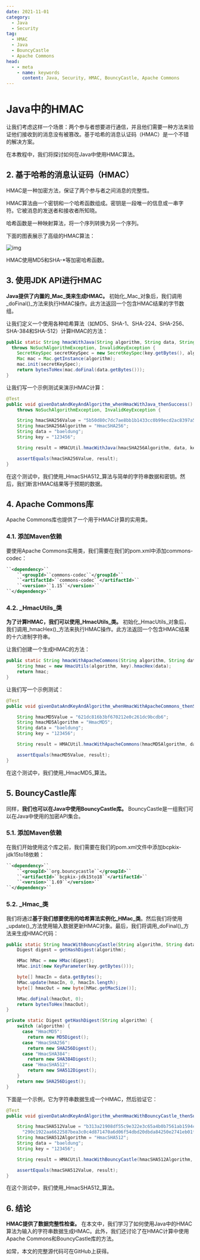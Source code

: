 ```yaml
---
date: 2021-11-01
category:
  - Java
  - Security
tag:
  - HMAC
  - Java
  - BouncyCastle
  - Apache Commons
head:
  - - meta
    - name: keywords
      content: Java, Security, HMAC, BouncyCastle, Apache Commons
---
```

# Java中的HMAC

让我们考虑这样一个场景：两个参与者想要进行通信，并且他们需要一种方法来验证他们接收到的消息没有被篡改。基于哈希的消息认证码（HMAC）是一个不错的解决方案。

在本教程中，我们将探讨如何在Java中使用HMAC算法。

## 2. 基于哈希的消息认证码（HMAC）

HMAC是一种加密方法，保证了两个参与者之间消息的完整性。

HMAC算法由一个密钥和一个哈希函数组成。密钥是一段唯一的信息或一串字符。它被消息的发送者和接收者所知晓。

哈希函数是一种映射算法，将一个序列转换为另一个序列。

下面的图表展示了高级的HMAC算法：

![img](https://www.baeldung.com/wp-content/uploads/2021/11/hmac-in-java.png)

HMAC使用MD5和SHA-*等加密哈希函数。

## 3. 使用JDK API进行HMAC

**Java提供了内置的_Mac_类来生成HMAC。** 初始化_Mac_对象后，我们调用_doFinal()_方法来执行HMAC操作。此方法返回一个包含HMAC结果的字节数组。

让我们定义一个使用各种哈希算法（如MD5、SHA-1、SHA-224、SHA-256、SHA-384和SHA-512）计算HMAC的方法：

```java
public static String hmacWithJava(String algorithm, String data, String key)
  throws NoSuchAlgorithmException, InvalidKeyException {
    SecretKeySpec secretKeySpec = new SecretKeySpec(key.getBytes(), algorithm);
    Mac mac = Mac.getInstance(algorithm);
    mac.init(secretKeySpec);
    return bytesToHex(mac.doFinal(data.getBytes()));
}
```

让我们写一个示例测试来演示HMAC计算：

```java
@Test
public void givenDataAndKeyAndAlgorithm_whenHmacWithJava_thenSuccess()
    throws NoSuchAlgorithmException, InvalidKeyException {

    String hmacSHA256Value = "5b50d80c7dc7ae8bb1b1433cc0b99ecd2ac8397a555c6f75cb8a619ae35a0c35";
    String hmacSHA256Algorithm = "HmacSHA256";
    String data = "baeldung";
    String key = "123456";

    String result = HMACUtil.hmacWithJava(hmacSHA256Algorithm, data, key);

    assertEquals(hmacSHA256Value, result);
}
```

在这个测试中，我们使用_HmacSHA512_算法与简单的字符串数据和密钥。然后，我们断言HMAC结果等于预期的数据。

## 4. Apache Commons库

Apache Commons库也提供了一个用于HMAC计算的实用类。

### 4.1. 添加Maven依赖

要使用Apache Commons实用类，我们需要在我们的pom.xml中添加commons-codec：

```xml
``<dependency>``
    ``<groupId>``commons-codec``</groupId>``
    ``<artifactId>``commons-codec``</artifactId>``
    ``<version>``1.15``</version>``
``</dependency>``
```

### 4.2. _HmacUtils_类

**为了计算HMAC，我们可以使用_HmacUtils_类。** 初始化_HmacUtils_对象后，我们调用_hmacHex()_方法来执行HMAC操作。此方法返回一个包含HMAC结果的十六进制字符串。

让我们创建一个生成HMAC的方法：

```java
public static String hmacWithApacheCommons(String algorithm, String data, String key) {
    String hmac = new HmacUtils(algorithm, key).hmacHex(data);
    return hmac;
}
```

让我们写一个示例测试：

```java
@Test
public void givenDataAndKeyAndAlgorithm_whenHmacWithApacheCommons_thenSuccess() {

    String hmacMD5Value = "621dc816b3bf670212e0c261dc9bcdb6";
    String hmacMD5Algorithm = "HmacMD5";
    String data = "baeldung";
    String key = "123456";

    String result = HMACUtil.hmacWithApacheCommons(hmacMD5Algorithm, data, key);

    assertEquals(hmacMD5Value, result);
}
```

在这个测试中，我们使用_HmacMD5_算法。

## 5. BouncyCastle库

同样，**我们也可以在Java中使用BouncyCastle库。** BouncyCastle是一组我们可以在Java中使用的加密API集合。

### 5.1. 添加Maven依赖

在我们开始使用这个库之前，我们需要在我们的pom.xml文件中添加bcpkix-jdk15to18依赖：

```xml
``<dependency>``
    ``<groupId>``org.bouncycastle``</groupId>``
    ``<artifactId>``bcpkix-jdk15to18``</artifactId>``
    ``<version>``1.69``</version>``
``</dependency>``
```

### 5.2. _Hmac_类

我们将通过**基于我们想要使用的哈希算法实例化_HMac_类**。然后我们将使用_update()_方法使用输入数据更新HMAC对象。最后，我们将调用_doFinal()_方法来生成HMAC代码：

```java
public static String hmacWithBouncyCastle(String algorithm, String data, String key) {
    Digest digest = getHashDigest(algorithm);

    HMac hMac = new HMac(digest);
    hMac.init(new KeyParameter(key.getBytes()));

    byte[] hmacIn = data.getBytes();
    hMac.update(hmacIn, 0, hmacIn.length);
    byte[] hmacOut = new byte[hMac.getMacSize()];

    hMac.doFinal(hmacOut, 0);
    return bytesToHex(hmacOut);
}

private static Digest getHashDigest(String algorithm) {
    switch (algorithm) {
      case "HmacMD5":
        return new MD5Digest();
      case "HmacSHA256":
        return new SHA256Digest();
      case "HmacSHA384":
        return new SHA384Digest();
      case "HmacSHA512":
        return new SHA512Digest();
    }
    return new SHA256Digest();
}
```

下面是一个示例，它为字符串数据生成一个HMAC，然后验证它：

```java
@Test
public void givenDataAndKeyAndAlgorithm_whenHmacWithBouncyCastle_thenSuccess() {

    String hmacSHA512Value = "b313a21908df55c9e322e3c65a4b0b7561ab1594ca806b3affbc0d769a1" +
      "290c1922aa6622587bea3c0c4d871470a6d06f54dbd20dbda84250e2741eb01f08e33";
    String hmacSHA512Algorithm = "HmacSHA512";
    String data = "baeldung";
    String key = "123456";

    String result = HMACUtil.hmacWithBouncyCastle(hmacSHA512Algorithm, data, key);

    assertEquals(hmacSHA512Value, result);
}
```

在这个测试中，我们使用_HmacSHA512_算法。

## 6. 结论

**HMAC提供了数据完整性检查。** 在本文中，我们学习了如何使用Java中的HMAC算法为输入的字符串数据生成HMAC。此外，我们还讨论了在HMAC计算中使用Apache Commons和BouncyCastle库的方法。

如常，本文的完整源代码可在GitHub上获得。
